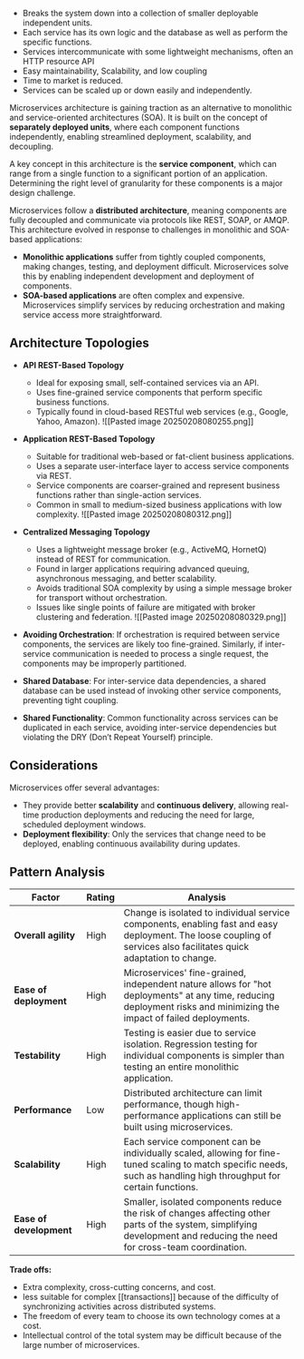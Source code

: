
- Breaks the system down into a collection of smaller deployable independent units.
- Each service has its own logic and the database as well as perform the specific functions.
- Services intercommunicate with some lightweight mechanisms, often an HTTP resource API
- Easy maintainability, Scalability, and low coupling
- Time to market is reduced.
- Services can be scaled up or down easily and independently.

Microservices architecture is gaining traction as an alternative to monolithic and service-oriented architectures (SOA). It is built on the concept of **separately deployed units**, where each component functions independently, enabling streamlined deployment, scalability, and decoupling.

A key concept in this architecture is the **service component**, which can range from a single function to a significant portion of an application. Determining the right level of granularity for these components is a major design challenge.

Microservices follow a **distributed architecture**, meaning components are fully decoupled and communicate via protocols like REST, SOAP, or AMQP. This architecture evolved in response to challenges in monolithic and SOA-based applications:

- **Monolithic applications** suffer from tightly coupled components, making changes, testing, and deployment difficult. Microservices solve this by enabling independent development and deployment of components.
- **SOA-based applications** are often complex and expensive. Microservices simplify services by reducing orchestration and making service access more straightforward.

## Architecture Topologies
- **API REST-Based Topology**
    
    - Ideal for exposing small, self-contained services via an API.
    - Uses fine-grained service components that perform specific business functions.
    - Typically found in cloud-based RESTful web services (e.g., Google, Yahoo, Amazon).
      ![[Pasted image 20250208080255.png]]
      
- **Application REST-Based Topology**
    
    - Suitable for traditional web-based or fat-client business applications.
    - Uses a separate user-interface layer to access service components via REST.
    - Service components are coarser-grained and represent business functions rather than single-action services.
    - Common in small to medium-sized business applications with low complexity.
      ![[Pasted image 20250208080312.png]]
- **Centralized Messaging Topology**
    
    - Uses a lightweight message broker (e.g., ActiveMQ, HornetQ) instead of REST for communication.
    - Found in larger applications requiring advanced queuing, asynchronous messaging, and better scalability.
    - Avoids traditional SOA complexity by using a simple message broker for transport without orchestration.
    - Issues like single points of failure are mitigated with broker clustering and federation.
	![[Pasted image 20250208080329.png]]

- **Avoiding Orchestration**: If orchestration is required between service components, the services are likely too fine-grained. Similarly, if inter-service communication is needed to process a single request, the components may be improperly partitioned.
- **Shared Database**: For inter-service data dependencies, a shared database can be used instead of invoking other service components, preventing tight coupling.
- **Shared Functionality**: Common functionality across services can be duplicated in each service, avoiding inter-service dependencies but violating the DRY (Don’t Repeat Yourself) principle.
  
## Considerations
  Microservices offer several advantages:

- They provide better **scalability** and **continuous delivery**, allowing real-time production deployments and reducing the need for large, scheduled deployment windows.
- **Deployment flexibility**: Only the services that change need to be deployed, enabling continuous availability during updates.


## Pattern Analysis
| **Factor**              | **Rating** | **Analysis**                                                                                                                                                        |
|-------------------------|------------|---------------------------------------------------------------------------------------------------------------------------------------------------------------------|
| **Overall agility**      | High       | Change is isolated to individual service components, enabling fast and easy deployment. The loose coupling of services also facilitates quick adaptation to change.  |
| **Ease of deployment**   | High       | Microservices' fine-grained, independent nature allows for "hot deployments" at any time, reducing deployment risks and minimizing the impact of failed deployments.   |
| **Testability**          | High       | Testing is easier due to service isolation. Regression testing for individual components is simpler than testing an entire monolithic application.                  |
| **Performance**          | Low        | Distributed architecture can limit performance, though high-performance applications can still be built using microservices.                                        |
| **Scalability**          | High       | Each service component can be individually scaled, allowing for fine-tuned scaling to match specific needs, such as handling high throughput for certain functions.   |
| **Ease of development**  | High       | Smaller, isolated components reduce the risk of changes affecting other parts of the system, simplifying development and reducing the need for cross-team coordination. |


**Trade offs:**
- Extra complexity, cross-cutting concerns, and cost.
- less suitable for complex [[transactions]] because of the difficulty of synchronizing activities across distributed systems.
- The freedom of every team to choose its own technology comes at a cost.
- Intellectual control of the total system may be difficult because of the large number of microservices.
